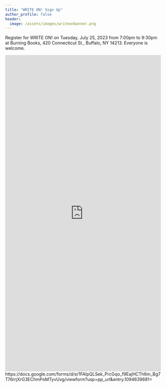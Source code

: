 ```yaml
---
title: "WRITE ON! Sign Up"
author_profile: false
header:
  image: /assets/images/writeonbanner.png
---
```


Register for WRITE ON! on Tuesday, July 25, 2023 from 7:00pm to 9:30pm at Burning Books, 420 Connecticut St., Buffalo, NY 14213. Everyone is welcome.

<iframe src="https://docs.google.com/forms/d/e/1FAIpQLSek_PrcGqo_f9EajHCTh6m_Bg7T76rrjXrG3EChmPoMTyvUvg/viewform?embedded=true&usp=pp_url&entry.1094639681=Tues+July+25th+at+7:00pm+at+Burning+Books" width="100%" height="1020" frameborder="0" marginheight="0" marginwidth="0" onload = "window.parent.scrollTo(0,0)">Loading…</iframe>https://docs.google.com/forms/d/e/1FAIpQLSek_PrcGqo_f9EajHCTh6m_Bg7T76rrjXrG3EChmPoMTyvUvg/viewform?usp=pp_url&entry.1094639681=
